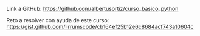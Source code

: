 Link a GitHub: https://github.com/albertusortiz/curso_basico_python

Reto a resolver con ayuda de este curso: https://gist.github.com/lirrumscode/cb164ef25b12e6c8684acf743a10604c